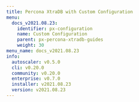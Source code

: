 ```yaml
---
title: Percona XtraDB with Custom Configuration
menu:
  docs_v2021.08.23:
    identifier: px-configuration
    name: Custom Configuration
    parent: px-percona-xtradb-guides
    weight: 30
menu_name: docs_v2021.08.23
info:
  autoscaler: v0.5.0
  cli: v0.20.0
  community: v0.20.0
  enterprise: v0.7.0
  installer: v2021.08.23
  version: v2021.08.23
---
```


